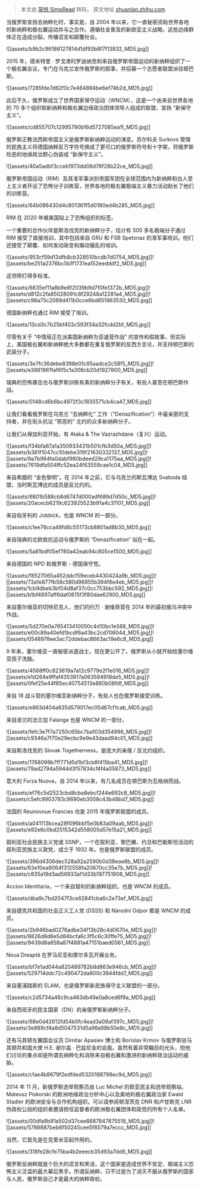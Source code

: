 > 本文由 [简悦 SimpRead](http://ksria.com/simpread/) 转码， 原文地址 [zhuanlan.zhihu.com](https://zhuanlan.zhihu.com/p/634008567)

当俄罗斯宣扬去纳粹化时，事实是，自 2004 年以来，它一直秘密资助世界各地的新纳粹和极右翼运动并与之合作。遵循杜金普及的新欧亚主义战略，这些边缘群体正在造成分裂，传播谎言和颠覆社会。

![[assets/b9b2c96186127814d1df93b8f7f13832_MD5.jpg]]

2015 年，德米特里 · 罗戈津的罗迪纳党和来自俄罗斯帝国运动的新纳粹组织了一个极右翼会议，专门在乌克兰宣传俄罗斯的叙事，并招募一个志愿者联盟派往顿巴斯。

![[assets/7285fde7d62f0c7e484894be6ef74b2d_MD5.jpg]]

此后不久，俄罗斯成立了世界国家保守运动（WNCM），这是一个由来自世界各地的 70 多个组织和新纳粹和极右翼边缘政治团体领导人组成的联盟，宣扬 “新保守主义”。

![[assets/cd855707c12995790b16d5727085ea1f_MD5.jpg]]

俄罗斯正教法西斯帝国主义是俄罗斯新纳粹运动的演变。苏尔科夫 Surkovs 管理的民族主义将德国纳粹反万字符号换成了更可口的俄罗斯符号和十字架，将俄罗斯险恶的地缘政治野心伪装成 “新保守主义”。

![[assets/40a5adbf3cceb1973dd08d76f28b22ce_MD5.jpg]]

俄罗斯帝国运动（RIM）及其准军事派别帝国军团在全球范围内为新纳粹和白人至上主义者开设了恐怖分子训练营，世界各地的极右翼极端主义暴力活动助长了他们的训练营。

![[assets/64b086430d4c801361f5d0180ed4b285_MD5.jpg]]

RIM 在 2020 年被美国贴上了恐怖组织的标签。

一个重要的合作伙伴是斯洛伐克的新纳粹分子，估计有 500 多名极端分子通过 RIM 接受了直接培训，其中包括来自 GRU 和 FSB Spetsnaz 的准军事培训。他们还接受了颠覆、如何发动政变和煽动骚乱的培训。

![[assets/953cf59d13dfb8cb328510bcdb7d0754_MD5.jpg]]![[assets/be251a2376bc5b1f1731ea152eedddf2_MD5.jpg]]

这领带打得多标准。

![[assets/6635ef11a8b9e8f2039b9d7f0fe1372b_MD5.jpg]]![[assets/d812c2fa85028091c8f29248a12281a4_MD5.jpg]]![[assets/c98a75c2089d411b0cce6bd851963530_MD5.jpg]]

德国新纳粹也通过 RIM 接受了培训。

![[assets/13cd3c7b25bf403c593f34a32fcdd2bf_MD5.jpg]]

尽管有关于 “中情局正在派美国新纳粹为亚速营作战” 的宣传和假故事，但实际上，美国极右翼和新纳粹绝大多数都在重复俄罗斯的反西方言论，并支持顿巴斯的武装分子。

![[assets/3e7fc36debe8398e01c95aadce2c58f5_MD5.jpg]]![[assets/e3881961faf6f5c1a308cb20d1927800_MD5.jpg]]

瑞典的恐怖袭击也与俄罗斯训练有素的新纳粹分子有关，有些人甚至在顿巴斯作战。

![[assets/0148cd6b6bc4972f3c1835571cb4ca47_MD5.jpg]]

让我们看看俄罗斯在乌克兰 “去纳粹化” 工作（“Denazification”）中最亲密的支持者，并在街头抗议 “邪恶的” 北约的众多新纳粹分子。

让我们从保加利亚开始，有 Ataka & The Vazrazhdane（复兴）运动。

![[assets/f34bfa67a1a350933431b501cfb3d50a_MD5.jpg]]![[assets/b381f1047cc10debe319f21630332137_MD5.jpg]]![[assets/9a7b984fa0dabf980bdeed29ca1175aa_MD5.jpg]]![[assets/7619dfa504ffc52ea24f63559cae1c04_MD5.jpg]]

来自希腊的 “金色黎明”。在 2014 年之前，它与乌克兰的斯瓦博达 Svaboda 结盟，当时斯瓦博达的成员是反北约的。

![[assets/6801b588cb8d6747d000adf689d7d50c_MD5.jpg]]![[assets/20acecb6219c623925523b91a4c31101_MD5.jpg]]

来自匈牙利的 Jobbick，也是 WNCM 的一部分。

![[assets/c1ee76cca48fd6c55173cb8801ad8b30_MD5.jpg]]

来自瑞典的北欧抵抗运动与俄罗斯的 “Denazification” 站在一起。

![[assets/5a81bdf05ef780a42eab94c805ce1500_MD5.jpg]]

来自德国的 NPD 和俄罗斯 - 德国保守党。

![[assets/f8527065a452ddcf59eceb4430424a9b_MD5.jpg]]![[assets/73a1e877fb58c580d96855b394f8e4eb_MD5.jpg]]![[assets/1cb9dbeb3bf04d8af37c0cc753bbc592_MD5.jpg]]![[assets/b1bf4897aff6daf0615f3f80dae62900_MD5.jpg]]

来自塞尔维亚的切特尼克人，他们的约万 · 谢维奇营在 2014 年的最初俄乌冲突中作战。

![[assets/5d270e0a765413410050c4d10bc1e588_MD5.jpg]]![[assets/e00c89a40efd1bcdf6a43bc2cd706044_MD5.jpg]]![[assets/0548978ee3ac72ddebac8663ac19e6c8_MD5.jpg]]

9 年来，塞尔维亚一直秘密派遣战士。现在更公开了。俄罗斯从小就开始给塞尔维亚孩子洗脑。

![[assets/4568ff0c823619a7a12c9779e2f1e016_MD5.jpg]]![[assets/e1d264e9ffaf4353917a063594918de5_MD5.jpg]]![[assets/0fef25e44f85ec40754513e860b08fdf_MD5.jpg]]

来自 18 战斗营的塞尔维亚新纳粹分子，有些人也在俄罗斯接受训练。

![[assets/e863d404a835d579017ec05d87cf1cab_MD5.jpg]]

来自波兰的法兰加 Falanga 也是 WNCM 的一部分。

![[assets/fefc3e7f7a7250c65bc7ba103d354996_MD5.jpg]]![[assets/c9346a7f70e29ecbc9e9e43daad94c01_MD5.jpg]]

来自斯洛伐克的 Slovak Togetherness，是庞大的亲俄 / 反北约组织。

![[assets/1768099b7ff771d5d1bf3cb8f415ba41_MD5.jpg]]![[assets/79ad2794a5944d3f57834cf4f4a05873_MD5.jpg]]

意大利 Forza Nuova，自 2014 年以来，有几名成员在顿巴斯为瓦格纳而战。

![[assets/ef76c5d2523cbd8cba8ebcf244e692c8_MD5.jpg]]![[assets/c5efc9903783c9690eb3008c43b48bd7_MD5.jpg]]

法国的 Reunovoue Francies 也是 2015 年俄罗斯联盟的成员。

![[assets/a041113bcea28f096bbf5e0b83a09aab_MD5.jpg]]![[assets/e92e6c0bd2515342d558005d57e15a21_MD5.jpg]]

叙利亚社会民族主义党或 SSNP，一个在叙利亚、黎巴嫩、约旦和巴勒斯坦活动的叙利亚民族主义政党，成立于 1932 年。也是俄罗斯联盟的成员。

![[assets/396d4306dec528a92a2590b0d38eae8b_MD5.jpg]]![[assets/63e10ea9064f312558fa20670cc35e7b_MD5.jpg]]![[assets/c835a19d3ad56933af1d33b197751908_MD5.jpg]]

Accion Identitaria，一个来自智利的新纳粹组织。也是 WNCM 的成员。

![[assets/dba9c7bd2047f3ce62841cba6c2e73ef_MD5.jpg]]

来自捷克共和国的社会正义工人党 (DSSS) 和 Národní Odpor 都是 WNCM 的成员。

![[assets/2b946bad0276adbe34f13b28c4d0670e_MD5.jpg]]![[assets/8826d8d6e5d84bcfa6c3f5c6c30ffe75_MD5.jpg]]![[assets/9439d8a858a87f4881a47151baed0561_MD5.jpg]]

Noua Dreaptă 在罗马尼亚和摩尔多瓦开展业务。

![[assets/bf7e1ad044a820489782b8d863e946cb_MD5.jpg]]![[assets/529714ddc72c490472da800c3844fdd7_MD5.jpg]]

来自塞浦路斯的 ELAM，也是俄罗斯新民族保守主义联盟的一部分。

![[assets/c2d5734a46c9ca463db49e0a8ced6f9a_MD5.jpg]]

来自西班牙的民主国家（DN）的亲俄罗斯新纳粹分子。

![[assets/68e0d42612fd54b0fc4ead3a09af397c_MD5.jpg]]![[assets/3e889cf4a8d5047531d5a96a98b50e8c_MD5.jpg]]

还有马其顿左翼国会议员 Dimitar Apasiev 博士和 Borislav Krmov 与俄罗斯驻马其顿共和国大使 H.E. 谢尔盖 · 巴兹尼金的会面。虽然有着非常瞩目的光头，但他们讨论的重点却是所谓去纳粹化和消除来自极右翼和激进的新纳粹政治运动的威胁。

![[assets/cfae4b8679f2edfded5320188798ec9d_MD5.jpg]]

2014 年 11 月，新俄罗斯选举观察员由 Luc Michel 的欧亚民主和选举观察站、Mateusz Piskorski 的欧洲地缘政治分析中心以及奥地利极右翼政治家 Ewald Stadler 的欧洲安全与合作机构组织。可以请参阅顿涅茨克 DNR 和卢甘斯克 LNR 伪政权公投的组织者邀请担任监督者的欧洲极右翼团体和政党的所有个人名单。

![[assets/00dfa8b91a502d37cee8887847875518_MD5.jpg]]![[assets/5788887beb6f50245cee5f8579a7eccc_MD5.jpg]]

当然，它首先是在克里米亚起作用的。

![[assets/318fe28cfe75ba4b2eeecb35d93a7dd8_MD5.jpg]]

俄罗斯反纳粹就是个巨大的谎言和笑话，这个国家是造成世界不安定、极端主义恐怖主义泛滥的最大幕后黑手。所谓反纳粹，只不过是为了消灭不服从俄罗斯的国家与人民，俄罗斯自己才是最大的纳粹政权。